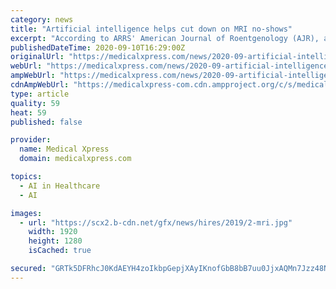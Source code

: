 ```yaml
---
category: news
title: "Artificial intelligence helps cut down on MRI no-shows"
excerpt: "According to ARRS' American Journal of Roentgenology (AJR), artificial intelligence (AI) predictive analytics performed moderately well in solving complex multifactorial operational problems—outpatient MRI appointment no-shows,"
publishedDateTime: 2020-09-10T16:29:00Z
originalUrl: "https://medicalxpress.com/news/2020-09-artificial-intelligence-mri-no-shows.html"
webUrl: "https://medicalxpress.com/news/2020-09-artificial-intelligence-mri-no-shows.html"
ampWebUrl: "https://medicalxpress.com/news/2020-09-artificial-intelligence-mri-no-shows.amp"
cdnAmpWebUrl: "https://medicalxpress-com.cdn.ampproject.org/c/s/medicalxpress.com/news/2020-09-artificial-intelligence-mri-no-shows.amp"
type: article
quality: 59
heat: 59
published: false

provider:
  name: Medical Xpress
  domain: medicalxpress.com

topics:
  - AI in Healthcare
  - AI

images:
  - url: "https://scx2.b-cdn.net/gfx/news/hires/2019/2-mri.jpg"
    width: 1920
    height: 1280
    isCached: true

secured: "GRTk5DFRhcJ0KdAEYH4zoIkbpGepjXAyIKnofGbB8bB7uu0JjxAQMn7Jzz48N83QklRTVS5MFwXZrjzshoSFOCZNdtHK9NHNZLUU/GwFPVANil6VTVwZk/Pe5IdM1LOCKU17N6Eqrtgg+7mIP56n90aC7SywSAWe9jITiwhBSWhHw8cn7qLN2DISp3HyTED86jL8CK5ioIpmBpI3Jl9pJZeBH55q8bP+YDZNw/nkllaQKDIVlzRmd8fh26POCWTcvWeYIuIxx9xC79PXObB9kTpiaEG25yoSZL7ZeXhst2f6c6SewEpu+0lUsLYKuo/Ixc5XQddMksw4fPvFRDV+hjw+6BfJfz7MKC87dT7Cwfo=;7Q/VI9Gh8QDQqdS1jzYlxg=="
---
```



